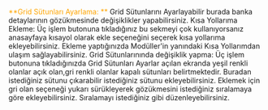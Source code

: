 <span style="color:orange;">**Grid Sütunları Ayarlama: **</span>
Grid Sütunlarını Ayarlayabilir burada banka detaylarının gözükmesinde değişiklikler yapabilirsiniz. 
Kısa Yollarıma Ekleme: Üç işlem butonuna tıkladığınız bu sekmeyi çok kullanıyorsanız anasayfaya kısayol olarak ekle seçeneğini seçerek kısa yollarıma ekleyebilirsiniz.
Ekleme yaptığınızda Modüller'in yanındaki Kısa Yollarımdan ulaşım sağlayabilirsiniz.
Grid Sütunlarınında değişiklik yapma: Üç işlem butonuna tıkladığınızda Grid Sütunları Ayarlar açılan ekranda 
yeşil renkli olanlar açık olan,gri renkli olanlar kapalı sütunları belirtmektedir.
Buradan istediğiniz sütunu çıkarabilir istediğiniz sütunu ekleyebilirsiniz. 
Eklemek için gri olan seçeneği yukarı sürükleyerek gözükmesini istediğiniz sıralamaya göre ekleyebilirsiniz. 
Sıralamayı istediğiniz gibi düzenleyebilirsiniz.